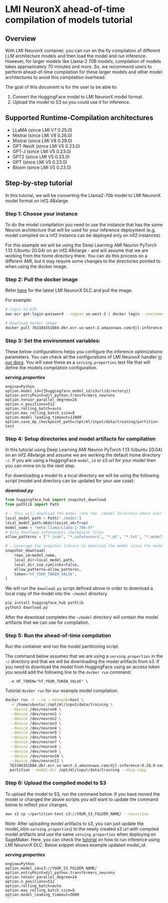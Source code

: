 

# LMI NeuronX ahead-of-time compilation of models tutorial

## Overview

With LMI NeuronX container, you can run on the fly compilation of different LLM architecture models and then load the model and run inference. However, for larger models like Llama-2 70B models, compilation of models takes approximately 70 minutes and more. So, we recommend users to perform ahead-of-time compilation for these larger models and other model architectures to avoid this compilation overhead.

The goal of this document is for the user to be able to:

1. Convert the HuggingFace model to LMI NeuronX model format.
2. Upload the model to S3 so you could use it for inference.

## Supported Runtime-Compilation architectures

* LLaMA (since LMI V7 0.25.0)
* Mistral (since LMI V8 0.26.0)
* Mixtral (since LMI V8 0.29.0)
* GPT-NeoX (since LMI V5 0.23.0)
* GPT-J (since LMI V5 0.23.0)
* GPT2 (since LMI V5 0.23.0)
* OPT (since LMI V5 0.23.0)
* Bloom (since LMI V5 0.23.0)

## Step-by-step tutorial

In this tutorial, we will be converting the Llama2-70b model to LMI NeuronX model format on inf2.48xlarge.

### Step 1: Choose your instance

To do the model compilation you need to use the instance that has the same Neuron architecture that will be used for your inference deployment (e.g. model compiled on a inf2 instance can be deployed only on inf2 instances).

For this example we will be using the Deep Learning AMI Neuron PyTorch 1.13 (Ubuntu 20.04) on an inf2.48xlarge - and will assume that we are working from the home directory there. You can do this process on a different AMI, but it may require some changes to the directories pointed to when using the docker image.

### Step 2: Pull the docker image

Refer [here](https://github.com/aws/deep-learning-containers/blob/master/available_images.md#large-model-inference-containers) for the latest LMI NeuronX DLC and pull the image.

For example:

```bash
# Login to ECR
aws ecr get-login-password --region us-west-2 | docker login --username AWS --password-stdin 763104351884.dkr.ecr.us-west-2.amazonaws.com

# Download docker image
docker pull 763104351884.dkr.ecr.us-west-2.amazonaws.com/djl-inference:0.28.0-neuronx-sdk2.18.2

```

### Step 3: Set the environment variables:

These below configurations helps you configure the inference optimizations parameters. You can check all the configurations of LMI NeuronX handler [in our docs](../user_guides/tnx_user_guide.md#advanced-transformers-neuronx-configurations).
You will save these as a `serving.properties` text file that will define the models compilation configuration.

___serving.properties___
```
engine=Python
option.model_id={{huggingface_model_id/s3url/directory}}
option.entryPoint=djl_python.transformers_neuronx
option.tensor_parallel_degree=24
option.n_positions=512
option.rolling_batch=auto
option.max_rolling_batch_size=8
option.model_loading_timeout=12000
option.save_mp_checkpoint_path=/opt/ml/input/data/training/partition-test
```

### Step 4: Setup directories and model artifacts for compilation

In this tutorial using Deep Learning AMI Neuron PyTorch 1.13 (Ubuntu 20.04) on an inf2.48xlarge and assume we are working the default home directory `~/`. If you are using a HuggingFace `model_id` or s3 url for your model then you can move on to the next step.

For downloading a model to a local directory we will be using the following script (model and directory can be updated for your use case):

___download.py___
```python
from huggingface_hub import snapshot_download
from pathlib import Path

# - This will download the model into the ./model directory where ever the script is running
local_model_path = Path("./model")
local_model_path.mkdir(exist_ok=True)
model_name = "meta-llama/Llama-2-70b-hf"
# Only download safetensors checkpoint files
allow_patterns = ["*.json", "*.safetensors", "*.pt", "*.txt", "*.model", "*.tiktoken"]

# - Leverage the snapshot library to download the model since the model is stored in repository using LFS
snapshot_download(
    repo_id=model_name,
    local_dir=local_model_path,
    local_dir_use_symlinks=False,
    allow_patterns=allow_patterns,
    token="hf_YOUR_TOKEN_VALUE",
)
```

We will run the `download.py` script defined above in order to download a local copy of the model into the `~/model` directory.

```bash
pip install huggingface_hub pathlib
python3 download.py
```

After the download completes the `~/model` directory will contain the model artifacts that we can use for compilation.

### Step 5: Run the ahead-of-time compilation

Run the container and run the model partitioning script. 

The command below assumes that we are using a `serving.properties` in the `~/` directory and that we will be downloading the model artifacts from s3. If you need to download the model from HuggingFace using an access token you would add the following line to the `docker run` command:

```
  -e HF_TOKEN="hf_YOUR_TOKEN_VALUE" \
```

Tutorial `docker run` for our example model compilation.

```bash
docker run -t --rm --network=host \
  -v /home/ubuntu/:/opt/ml/input/data/training \
  --device /dev/neuron0 \
  --device /dev/neuron1 \
  --device /dev/neuron2 \
  --device /dev/neuron3 \
  --device /dev/neuron4 \
  --device /dev/neuron5 \
  --device /dev/neuron6 \
  --device /dev/neuron7 \
  --device /dev/neuron8 \
  --device /dev/neuron9 \
  --device /dev/neuron10 \
  --device /dev/neuron11 \
  763104351884.dkr.ecr.us-west-2.amazonaws.com/djl-inference:0.28.0-neuronx-sdk2.18.2 \
  partition --model-dir /opt/ml/input/data/training --skip-copy
```

### Step 6: Upload the compiled model to S3

To upload the model to S3, run the command below. If you have moved the model or changed the above scripts you will want to update the command below to reflect your changes.

```bash
aws s3 cp ~/partition-test s3://YOUR_S3_FOLDER_NAME/ --recursive
```

Note: After uploading model artifacts to s3, you can just update the model_id(in `serving.properties`) to the newly created s3 url with compiled model artifacts and use the same `serving.properties` when deploying on SageMaker. 
Here, you can check the [tutorial](https://github.com/deepjavalibrary/djl-demo/blob/master/aws/sagemaker/large-model-inference/sample-llm/tnx_rollingbatch_deploy_llama_70b.ipynb) on how to run inference using LMI NeuronX DLC. Below snippet shows example updated model_id.

___serving.properties___
````
engine=Python
option.model_id=s3://YOUR_S3_FOLDER_NAME/
option.entryPoint=djl_python.transformers_neuronx
option.tensor_parallel_degree=24
option.n_positions=512
option.rolling_batch=auto
option.max_rolling_batch_size=8
option.model_loading_timeout=3600
```
